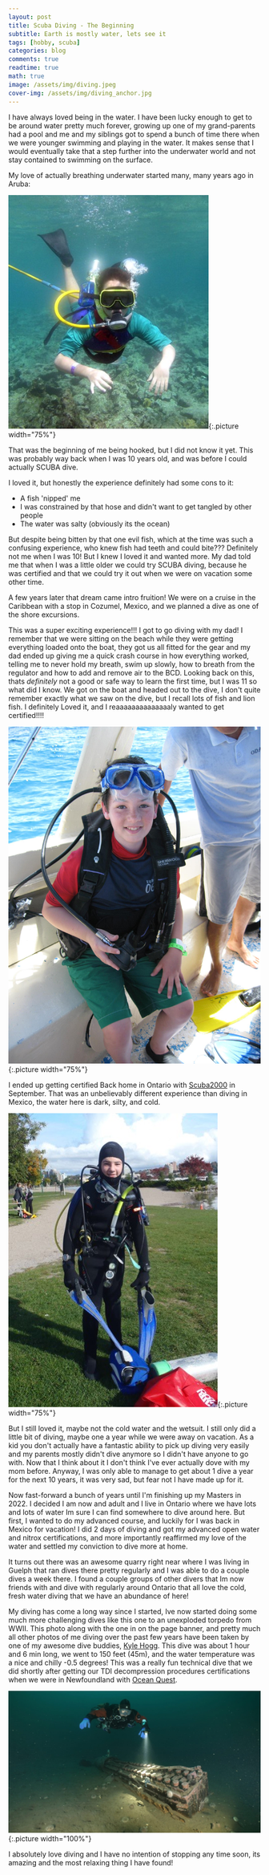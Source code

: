 ```yaml
---
layout: post
title: Scuba Diving - The Beginning
subtitle: Earth is mostly water, lets see it
tags: [hobby, scuba]
categories: blog
comments: true
readtime: true
math: true
image: /assets/img/diving.jpeg
cover-img: /assets/img/diving_anchor.jpg
---
```


I have always loved being in the water. I have been lucky enough to get to be around water pretty much forever,
growing up one of my grand-parents had a pool and me and my siblings got to spend a bunch of time there when we were younger swimming and playing in the water.
It makes sense that I would eventually take that a step further into the underwater world and not stay contained to swimming on the surface.

My love of actually breathing underwater started many, many years ago in Aruba:

![Diving in Aruba](/assets/img/snuba.jpg "My first time breathing under water in Aruba"){:.picture width="75%"}

That was the beginning of me being hooked, but I did not know it yet.
This was probably way back when I was 10 years old, and was before I could actually SCUBA dive.

I loved it, but honestly the experience definitely had some cons to it:
- A fish 'nipped' me
- I was constrained by that hose and didn't want to get tangled by other people
- The water was salty (obviously its the ocean)

But despite being bitten by that one evil fish, which at the time was such a confusing experience, who knew fish had teeth and could bite??? Definitely not me when I was 10! But I knew I loved it and wanted more.
My dad told me that when I was a little older we could try SCUBA diving, because he was certified and that we could try it out when we were on vacation some other time.

A few years later that dream came intro fruition!
We were on a cruise in the Caribbean with a stop in Cozumel, Mexico, and we planned a dive as one of the shore excursions.

This was a super exciting experience!!! I got to go diving with my dad!
I remember that we were sitting on the beach while they were getting everything loaded onto the boat, they got us all fitted for the gear and my dad ended up giving me a quick crash course in how everything worked, telling me to never hold my breath, swim up slowly, how to breath from the regulator and how to add and remove air to the BCD.
Looking back on this, thats _definitely_ not a good or safe way to learn the first time, but I was 11 so what did I know.
We got on the boat and headed out to the dive, I don't quite remember exactly what we saw on the dive, but I recall lots of fish and lion fish.
I definitely Loved it, and I reaaaaaaaaaaaaaaly wanted to get certified!!!!

![Diving in Mexico](/assets/img/cosumel_dive.jpg "My first dive"){:.picture width="75%"}

I ended up getting certified Back home in Ontario with [Scuba2000](https://scuba2000.com/) in September.
That was an unbelievably different experience than diving in Mexico, the water here is dark, silty, and cold.

![Certification Dive](/assets/img/cert_dive.jpg "Open Water Certification Dive"){:.picture width="75%"}

But I still loved it, maybe not the cold water and the wetsuit.
I still only did a little bit of diving, maybe one a year while we were away on vacation.
As a kid you don't actually have a fantastic ability to pick up diving very easily and my parents mostly didn't dive anymore so I didn't have anyone to go with.
Now that I think about it I don't think I've ever actually dove with my mom before.
Anyway, I was only able to manage to get about 1 dive a year for the next 10 years, it was very sad, but fear not I have made up for it.

Now fast-forward a bunch of years until I'm finishing up my Masters in 2022.
I decided I am now and adult and I live in Ontario where we have lots and lots of water Im sure I can find somewhere to dive around here.
But first, I wanted to do my advanced course, and luckily for I was back in Mexico for vacation!
I did 2 days of diving and got my advanced open water and nitrox certifications, and more importantly reaffirmed my love of the water and settled my conviction to dive more at home.


It turns out there was an awesome quarry right near where I was living in Guelph that ran dives there pretty regularly and I was able to do a couple dives a week there.
I found a couple groups of other divers that Im now friends with and dive with regularly around Ontario that all love the cold, fresh water diving that we have an abundance of here!

My diving has come a long way since I started, Ive now started doing some much more challenging dives like this one to an unexploded
torpedo from WWII. This photo along with the one in on the page banner, and pretty much all other photos of me diving over the past few
years have been taken by one of my awesome dive buddies, [Kyle Hogg](https://www.instagram.com/wile_e_kylote).
This dive was about 1 hour and 6 min long, we went to 150 feet (45m), and the water temperature was a nice and chilly -0.5 degrees!
This was a really fun technical dive that we did shortly after getting our TDI decompression procedures certifications when we were in Newfoundland with [Ocean Quest](https://oceanquestadventures.com/).

![WWII Torpedo](/assets/img/diving_torpedo.jpg "WWII Torpedo in Newfoundland"){:.picture width="100%"}


I absolutely love diving and I have no intention of stopping any time soon, its amazing and the most relaxing thing I have found!

